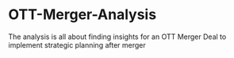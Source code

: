 # OTT-Merger-Analysis
The analysis is all about finding insights for an OTT Merger Deal to implement strategic planning after merger
